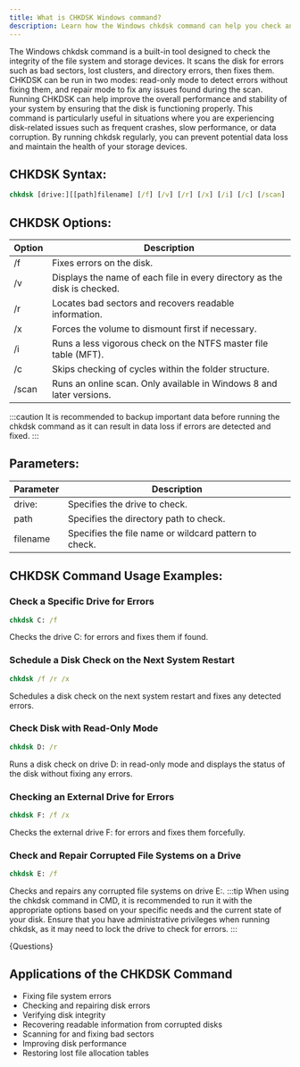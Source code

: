 ```yaml
---
title: What is CHKDSK Windows command?
description: Learn how the Windows chkdsk command can help you check and repair disk errors efficiently. 
---
```


The Windows chkdsk command is a built-in tool designed to check the integrity of the file system and storage devices. It scans the disk for errors such as bad sectors, lost clusters, and directory errors, then fixes them. CHKDSK can be run in two modes: read-only mode to detect errors without fixing them, and repair mode to fix any issues found during the scan. Running CHKDSK can help improve the overall performance and stability of your system by ensuring that the disk is functioning properly. This command is particularly useful in situations where you are experiencing disk-related issues such as frequent crashes, slow performance, or data corruption. By running chkdsk regularly, you can prevent potential data loss and maintain the health of your storage devices.

## CHKDSK Syntax:
```cmd
chkdsk [drive:][[path]filename] [/f] [/v] [/r] [/x] [/i] [/c] [/scan]
```

## CHKDSK Options:
| Option | Description                                    |
|--------|------------------------------------------------|
| /f     | Fixes errors on the disk.                      |
| /v     | Displays the name of each file in every directory as the disk is checked. |
| /r     | Locates bad sectors and recovers readable information. |
| /x     | Forces the volume to dismount first if necessary. |
| /i     | Runs a less vigorous check on the NTFS master file table (MFT). |
| /c     | Skips checking of cycles within the folder structure. |
| /scan  | Runs an online scan. Only available in Windows 8 and later versions. |

:::caution
It is recommended to backup important data before running the chkdsk command as it can result in data loss if errors are detected and fixed.
:::

## Parameters:
| Parameter     | Description                        |
|---------------|------------------------------------|
| drive:        | Specifies the drive to check.      |
| path          | Specifies the directory path to check. |
| filename      | Specifies the file name or wildcard pattern to check. |
## CHKDSK Command Usage Examples:
### Check a Specific Drive for Errors
```cmd
chkdsk C: /f
```
Checks the drive C: for errors and fixes them if found.

### Schedule a Disk Check on the Next System Restart
```cmd
chkdsk /f /r /x
```
Schedules a disk check on the next system restart and fixes any detected errors.

### Check Disk with Read-Only Mode
```cmd
chkdsk D: /r
```
Runs a disk check on drive D: in read-only mode and displays the status of the disk without fixing any errors.

### Checking an External Drive for Errors
```cmd
chkdsk F: /f /x
```
Checks the external drive F: for errors and fixes them forcefully.

### Check and Repair Corrupted File Systems on a Drive
```cmd
chkdsk E: /f
```
Checks and repairs any corrupted file systems on drive E:.
:::tip
When using the chkdsk command in CMD, it is recommended to run it with the appropriate options based on your specific needs and the current state of your disk. Ensure that you have administrative privileges when running chkdsk, as it may need to lock the drive to check for errors.
:::

{Questions}

## Applications of the CHKDSK Command

- Fixing file system errors
- Checking and repairing disk errors
- Verifying disk integrity
- Recovering readable information from corrupted disks
- Scanning for and fixing bad sectors
- Improving disk performance
- Restoring lost file allocation tables